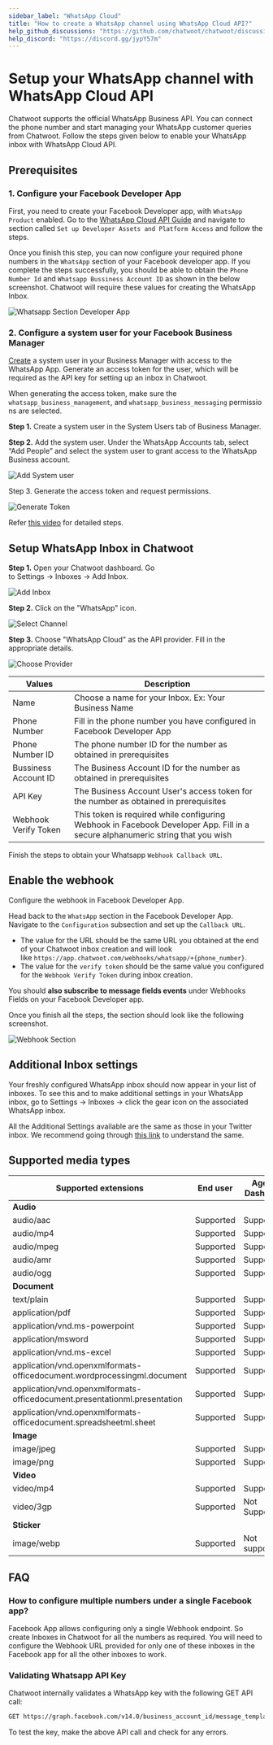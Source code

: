 ```yaml
---
sidebar_label: "WhatsApp Cloud"
title: "How to create a WhatsApp channel using WhatsApp Cloud API?"
help_github_discussions: "https://github.com/chatwoot/chatwoot/discussions/5092"
help_discord: "https://discord.gg/jypY57m"
---
```


# Setup your WhatsApp channel with WhatsApp Cloud API

Chatwoot supports the official WhatsApp Business API. You can connect the phone number and start managing your WhatsApp customer queries from Chatwoot. Follow the steps given below to enable your WhatsApp inbox with WhatsApp Cloud API.

## Prerequisites

### 1. **Configure your Facebook Developer App**

First, you need to  create your Facebook Developer app, with `WhatsApp Product` enabled. Go to the [WhatsApp Cloud API Guide](https://developers.facebook.com/docs/whatsapp/cloud-api/get-started) and navigate to section called `Set up Developer Assets and Platform Access` and follow the steps.

Once you finish this step, you can now configure your required phone numbers in the `WhatsApp` section of your Facebook developer app. If you complete the steps successfully, you should be able to obtain the `Phone Number Id` and `Whatsapp Bussiness Account ID` as shown in the below screenshot. Chatwoot will require these values for creating the WhatsApp Inbox.

![Whatsapp Section Developer App](../images/whatsapp/whatsapp-cloud/meta-developers-dashboard.png)

### 2. Configure a system user for your Facebook Business Manager

[Create](https://www.facebook.com/business/help/503306463479099?id=2190812977867143) a system user in your Business Manager with access to the WhatsApp App. Generate an access token for the user, which will be required as the API key for setting up an inbox in Chatwoot.

When generating the access token, make sure the `whatsapp_business_management`, and `whatsapp_business_messaging` permissions are selected.

**Step 1.** Create a system user in the System Users tab of Business Manager.

**Step 2.** Add the system user. Under the WhatsApp Accounts tab, select “Add People” and select the system user to grant access to the WhatsApp Business account.

![Add System user](../images/whatsapp/whatsapp-cloud/meta-business-settings.png)


Step 3. Generate the access token and request permissions.

![Generate Token](../images/whatsapp/whatsapp-cloud/meta.png)


Refer [this video](https://www.youtube.com/watch?v=gqiBzFlF44c) for detailed steps.

## Setup WhatsApp Inbox in Chatwoot

**Step 1.** Open your Chatwoot dashboard. Go to Settings → Inboxes → Add Inbox.

![Add Inbox](../images/whatsapp/whatsapp-cloud/adding-inbox-in-chatwoot.png)

**Step 2.** Click on the "WhatsApp" icon.

![Select Channel](../images/whatsapp/whatsapp-cloud/channel-select.png)

**Step 3.** Choose "WhatsApp Cloud" as the API provider. Fill in the appropriate details.

![Choose Provider](../images/whatsapp/whatsapp-cloud/choose-provider.png)

| Values        | Description |
| --------------- | --------------- |
| Name | Choose a name for your Inbox. Ex: Your Business Name             |
| Phone Number   | Fill in the phone number you have configured in Facebook Developer App              |
| Phone Number ID      | The phone number ID for the number as obtained in prerequisites              |
| Bussiness Account ID    | The Business Account ID for the number as obtained in prerequisites             |
| API Key  | The Business Account User's access token for the number as obtained in prerequisites            |
| Webhook Verify Token | This token is required while configuring Webhook in Facebook Developer App. Fill in a secure alphanumeric string that you wish  |


Finish the steps to obtain your Whatsapp `Webhook Callback URL`.

## Enable the webhook

Configure the webhook in Facebook Developer App. 

Head back to the `WhatsApp` section in the Facebook Developer App. Navigate to the `Configuration` subsection and set up the `Callback URL`.

- The value for the URL should be the same URL you obtained at the end of your Chatwoot inbox creation and will look like `https://app.chatwoot.com/webhooks/whatsapp/+{phone_number}`.
- The value for the `verify token` should be the same value you configured for the `Webhook Verify Token` during inbox creation.

You should **also subscribe to message fields events** under Webhooks Fields on your Facebook Developer app. 

Once you finish all the steps, the section should look like the following screenshot.

![Webhook Section](../images/whatsapp/whatsapp-cloud/enabling-webhook.png)


## Additional Inbox settings

Your freshly configured WhatsApp inbox should now appear in your list of inboxes. To see this and to make additional settings in your WhatsApp inbox, go to Settings → Inboxes → click the gear icon on the associated WhatsApp inbox. 

All the Additional Settings available are the same as those in your Twitter inbox. We recommend going through [this link](/docs/product/channels/twitter#additional-inbox-settings) to understand the same.
## Supported media types

| Supported extensions                                                      | End user  | Agent Dashoard |
| ------------------------------------------------------------------------- | --------- | -------------- |
| **Audio**                                                                   |           |                |
| audio/aac                                                                 | Supported | Supported      |
| audio/mp4                                                                 | Supported | Supported      |
| audio/mpeg                                                                | Supported | Supported      |
| audio/amr                                                                 | Supported | Supported      |
| audio/ogg                                                                 | Supported | Supported      |
| **Document**                                                                |           |                |
| text/plain                                                                | Supported | Supported      |
| application/pdf                                                           | Supported | Supported      |
| application/vnd.ms-powerpoint                                             | Supported | Supported      |
| application/msword                                                        | Supported | Supported      |
| application/vnd.ms-excel                                                  | Supported | Supported      |
| application/vnd.openxmlformats-officedocument.wordprocessingml.document   | Supported | Supported      |
| application/vnd.openxmlformats-officedocument.presentationml.presentation | Supported | Supported      |
| application/vnd.openxmlformats-officedocument.spreadsheetml.sheet         | Supported | Supported      |
| **Image**                                                                 |           |                |
| image/jpeg                                                                | Supported | Supported      |
| image/png                                                                 | Supported | Supported      |
| **Video**                                                                 |           |                |
| video/mp4                                                                 | Supported | Supported      |
| video/3gp                                                                 | Supported | Not Supported  |
| **Sticker**                                                               |           |                |
| image/webp                                                                | Supported | Not supported  |


## FAQ

### How to configure multiple numbers under a single Facebook app?

Facebook App allows configuring only a single Webhook endpoint. So create Inboxes in Chatwoot for all the numbers as required. You will need to configure the Webhook URL provided for only one of these inboxes in the Facebook app for all the other inboxes to work.


### Validating Whatsapp API Key

Chatwoot internally validates a WhatsApp key with the following GET API call:

```bash
GET https://graph.facebook.com/v14.0/business_account_id/message_templates?access_token=api_key
```

To test the key, make the above API call and check for any errors.
